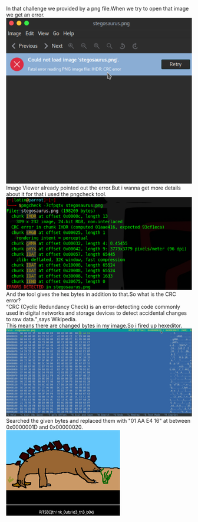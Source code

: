 In that challenge we provided by a png file.When we try to open that image we get an error.
<img src="stegosaurus_error.png" class="center"><br>
Image Viewer already pointed out the error.But i wanna get more details about it for that i used the pngcheck tool.
<img src="pngcheck.png"><br>
And the tool gives the hex bytes in addition to that.So what is the CRC error? <br>
<q>CRC (Cyclic Redundancy Check) is an error-detecting code commonly used in digital networks and storage devices to detect accidental changes to raw data.</q>,says Wikipedia.<br>
This means there are changed bytes in my image.So i fired up hexeditor.
<img src="hexeditor.png">
Searched the given bytes and replaced them with "01 AA E4 16" at between 0x0000001D and 0x00000020.<br> 
<img src="flag.png" class="center" align="center">
